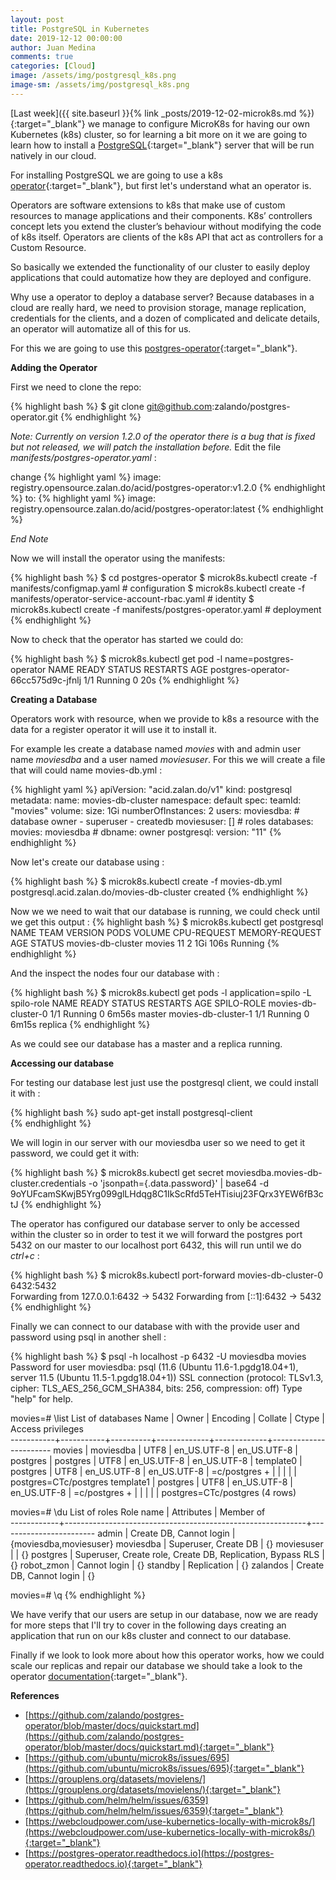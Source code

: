 ```yaml
---
layout: post
title: PostgreSQL in Kubernetes
date: 2019-12-12 00:00:00
author: Juan Medina
comments: true
categories: [Cloud]
image: /assets/img/postgresql_k8s.png
image-sm: /assets/img/postgresql_k8s.png
---
```


[Last week]({{ site.baseurl }}{% link _posts/2019-12-02-microk8s.md %}){:target="_blank"} we manage to configure MicroK8s for having our own Kubernetes (k8s) cluster, so for learning a bit more on it we are going to learn how to install a [PostgreSQL](https://www.postgresql.org/){:target="_blank"} server that will be run natively in our cloud.

For installing PostgreSQL we are going to use a k8s [operator](https://kubernetes.io/docs/concepts/extend-kubernetes/operator/){:target="_blank"}, but first let's understand what an operator is.

Operators are software extensions to k8s that make use of custom resources to manage applications and their components. K8s’ controllers concept lets you extend the cluster’s behaviour without modifying the code of k8s itself. Operators are clients of the k8s API that act as controllers for a Custom Resource.

So basically we extended the functionality of our cluster to easily deploy applications that could automatize how they are deployed and configure.

Why use a operator to deploy a database server? Because databases in a cloud are really hard, we need to provision storage, manage replication, 
credentials for the clients, and a dozen of complicated and delicate details, an operator will automatize all of this for us.

For this we are going to use this [postgres-operator](https://github.com/zalando/postgres-operator){:target="_blank"}.

**Adding the Operator**

First we need to clone the repo:

{% highlight bash %}
$ git clone git@github.com:zalando/postgres-operator.git
{% endhighlight %}

_Note: Currently on version 1.2.0 of the operator there is a bug that is fixed but not released, we will patch the installation before._ Edit the file *manifests/postgres-operator.yaml* :

change
{% highlight yaml %}
        image: registry.opensource.zalan.do/acid/postgres-operator:v1.2.0
{% endhighlight %}
to:
{% highlight yaml %}
        image: registry.opensource.zalan.do/acid/postgres-operator:latest
{% endhighlight %}

_End Note_


Now we will install the operator using the manifests:

{% highlight bash %}
$ cd postgres-operator
$ microk8s.kubectl create -f manifests/configmap.yaml  # configuration
$ microk8s.kubectl create -f manifests/operator-service-account-rbac.yaml  # identity
$ microk8s.kubectl create -f manifests/postgres-operator.yaml  # deployment
{% endhighlight %}

Now to check that the operator has started we could do:

{% highlight bash %}
$ microk8s.kubectl get pod -l name=postgres-operator
NAME                                 READY   STATUS    RESTARTS   AGE
postgres-operator-66cc575d9c-jfnlj   1/1     Running   0          20s
{% endhighlight %}

**Creating a Database**

Operators work with resource, when we provide to k8s a resource with the data for a register operator it
will use it to install it.

For example les create a database named *movies* with and admin user name *moviesdba* and a  user named *moviesuser*.
For this we will create a file that will could name movies-db.yml :

{% highlight yaml %}
apiVersion: "acid.zalan.do/v1"
kind: postgresql
metadata:
  name: movies-db-cluster
  namespace: default
spec:
  teamId: "movies"
  volume:
    size: 1Gi
  numberOfInstances: 2
  users:
    moviesdba:  # database owner
    - superuser
    - createdb
    moviesuser: []  # roles
  databases:
    movies: moviesdba  # dbname: owner
  postgresql:
    version: "11"
{% endhighlight %}    

Now let's create our database using : 

{% highlight bash %}
$ microk8s.kubectl create -f movies-db.yml 
postgresql.acid.zalan.do/movies-db-cluster created
{% endhighlight %}    

Now we we need to wait that our database is running, we could check until we get this output :
{% highlight bash %}
$ microk8s.kubectl get postgresql
NAME                TEAM     VERSION   PODS   VOLUME   CPU-REQUEST   MEMORY-REQUEST   AGE    STATUS
movies-db-cluster   movies   11        2      1Gi                                     106s   Running
{% endhighlight %}    

And the inspect the nodes four our database with : 

{% highlight bash %}
$ microk8s.kubectl get pods -l application=spilo -L spilo-role
NAME                  READY   STATUS    RESTARTS   AGE     SPILO-ROLE
movies-db-cluster-0   1/1     Running   0          6m56s   master
movies-db-cluster-1   1/1     Running   0          6m15s   replica
{% endhighlight %}

As we could see our database has a master and a replica running.

**Accessing our database**

For testing our database lest just use the postgresql client, we could install it with : 

{% highlight bash %}
sudo apt-get install postgresql-client  
{% endhighlight %}

We will login in our server with our moviesdba user so we need to get it password, we could get it with:

{% highlight bash %}
$ microk8s.kubectl get secret moviesdba.movies-db-cluster.credentials -o 'jsonpath={.data.password}' | base64 -d 
9oYUFcamSKwjB5Yrg099glLHdqg8C1IkScRfd5TeHTisiuj23FQrx3YEW6fB3ctJ
{% endhighlight %}

The operator has configured our database server to only be accessed within the cluster so in order to test it 
we will forward the postgres port 5432 on our master to our localhost port 6432, this will run until we do *ctrl+c* :

{% highlight bash %}
$ microk8s.kubectl port-forward movies-db-cluster-0 6432:5432                        
Forwarding from 127.0.0.1:6432 -> 5432
Forwarding from [::1]:6432 -> 5432
{% endhighlight %}

Finally we can connect to our database with with the provide user and password using psql in another
shell :

{% highlight bash %}
$ psql -h localhost -p 6432 -U moviesdba movies                                                            
Password for user moviesdba: 
psql (11.6 (Ubuntu 11.6-1.pgdg18.04+1), server 11.5 (Ubuntu 11.5-1.pgdg18.04+1))
SSL connection (protocol: TLSv1.3, cipher: TLS_AES_256_GCM_SHA384, bits: 256, compression: off)
Type "help" for help.

movies=# \list
                                  List of databases
   Name    |   Owner   | Encoding |   Collate   |    Ctype    |   Access privileges   
-----------+-----------+----------+-------------+-------------+-----------------------
 movies    | moviesdba | UTF8     | en_US.UTF-8 | en_US.UTF-8 | 
 postgres  | postgres  | UTF8     | en_US.UTF-8 | en_US.UTF-8 | 
 template0 | postgres  | UTF8     | en_US.UTF-8 | en_US.UTF-8 | =c/postgres          +
           |           |          |             |             | postgres=CTc/postgres
 template1 | postgres  | UTF8     | en_US.UTF-8 | en_US.UTF-8 | =c/postgres          +
           |           |          |             |             | postgres=CTc/postgres
(4 rows)

movies=# \du
                                          List of roles
 Role name  |                         Attributes                         |       Member of        
------------+------------------------------------------------------------+------------------------
 admin      | Create DB, Cannot login                                    | {moviesdba,moviesuser}
 moviesdba  | Superuser, Create DB                                       | {}
 moviesuser |                                                            | {}
 postgres   | Superuser, Create role, Create DB, Replication, Bypass RLS | {}
 robot_zmon | Cannot login                                               | {}
 standby    | Replication                                                | {}
 zalandos   | Create DB, Cannot login                                    | {}

movies=# \q
{% endhighlight %}

We have verify that our users are setup in our database, now we are ready for more steps that I'll try to cover
in the following days creating an application that run on our k8s cluster and connect to our database.

Finally if we look to look more about how this operator works, how we could scale our replicas and repair our 
database we should take a look to the operator [documentation](https://postgres-operator.readthedocs.io/en/latest/#overview-of-involved-entities){:target="_blank"}.

**References**

- [https://github.com/zalando/postgres-operator/blob/master/docs/quickstart.md](https://github.com/zalando/postgres-operator/blob/master/docs/quickstart.md){:target="_blank"}
- [https://github.com/ubuntu/microk8s/issues/695](https://github.com/ubuntu/microk8s/issues/695){:target="_blank"}
- [https://grouplens.org/datasets/movielens/](https://grouplens.org/datasets/movielens/){:target="_blank"}
- [https://github.com/helm/helm/issues/6359](https://github.com/helm/helm/issues/6359){:target="_blank"}
- [https://webcloudpower.com/use-kubernetics-locally-with-microk8s/](https://webcloudpower.com/use-kubernetics-locally-with-microk8s/){:target="_blank"}
- [https://postgres-operator.readthedocs.io](https://postgres-operator.readthedocs.io){:target="_blank"}

